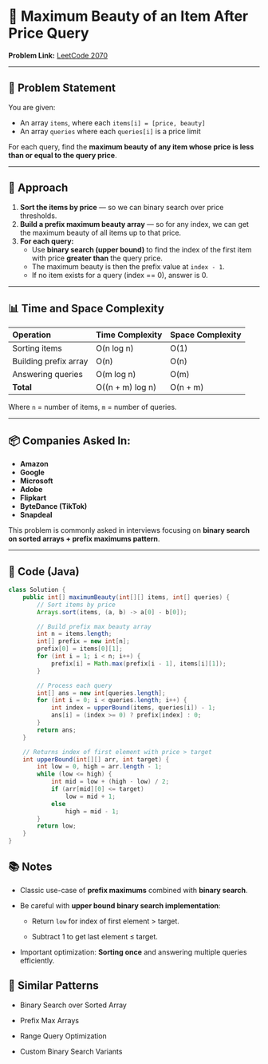 
# 📌 Maximum Beauty of an Item After Price Query

**Problem Link:** [LeetCode 2070](https://leetcode.com/problems/maximum-beauty-of-an-item-after-price-query/)

---

## 📖 Problem Statement

You are given:
- An array `items`, where each `items[i] = [price, beauty]`
- An array `queries` where each `queries[i]` is a price limit

For each query, find the **maximum beauty of any item whose price is less than or equal to the query price**.

---

## 📌 Approach

1. **Sort the items by price** — so we can binary search over price thresholds.
2. **Build a prefix maximum beauty array** — so for any index, we can get the maximum beauty of all items up to that price.
3. **For each query:**
   - Use **binary search (upper bound)** to find the index of the first item with price **greater than** the query price.
   - The maximum beauty is then the prefix value at `index - 1`.
   - If no item exists for a query (index == 0), answer is 0.

---

## 📊 Time and Space Complexity

| Operation             | Time Complexity | Space Complexity |
|:---------------------|:----------------|:----------------|
| Sorting items         | O(n log n)       | O(1)             |
| Building prefix array | O(n)             | O(n)             |
| Answering queries     | O(m log n)       | O(m)             |
| **Total**             | O((n + m) log n) | O(n + m)         |

Where `n` = number of items, `m` = number of queries.

---

## 📦 Companies Asked In:

- **Amazon**
- **Google**
- **Microsoft**
- **Adobe**
- **Flipkart**
- **ByteDance (TikTok)**
- **Snapdeal**

This problem is commonly asked in interviews focusing on **binary search on sorted arrays + prefix maximums pattern**.

---

## 📌 Code (Java)

```java
class Solution {
    public int[] maximumBeauty(int[][] items, int[] queries) {
        // Sort items by price
        Arrays.sort(items, (a, b) -> a[0] - b[0]);

        // Build prefix max beauty array
        int n = items.length;
        int[] prefix = new int[n];
        prefix[0] = items[0][1];
        for (int i = 1; i < n; i++) {
            prefix[i] = Math.max(prefix[i - 1], items[i][1]);
        }

        // Process each query
        int[] ans = new int[queries.length];
        for (int i = 0; i < queries.length; i++) {
            int index = upperBound(items, queries[i]) - 1;
            ans[i] = (index >= 0) ? prefix[index] : 0;
        }
        return ans;
    }

    // Returns index of first element with price > target
    int upperBound(int[][] arr, int target) {
        int low = 0, high = arr.length - 1;
        while (low <= high) {
            int mid = low + (high - low) / 2;
            if (arr[mid][0] <= target)
                low = mid + 1;
            else
                high = mid - 1;
        }
        return low;
    }
}
```

## 📚 Notes

-   Classic use-case of **prefix maximums** combined with **binary search**.
    
-   Be careful with **upper bound binary search implementation**:
    
    -   Return `low` for index of first element > target.
        
    -   Subtract 1 to get last element ≤ target.
        
-   Important optimization: **Sorting once** and answering multiple queries efficiently.
    



## 📌 Similar Patterns

-   Binary Search over Sorted Array
    
-   Prefix Max Arrays
    
-   Range Query Optimization
    
-   Custom Binary Search Variants